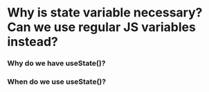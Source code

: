 # Why is state variable necessary? Can we use regular JS variables instead?

### Why do we have useState()?
### When do we use useState()?